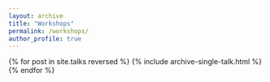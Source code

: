 ```yaml
---
layout: archive
title: "Workshops"
permalink: /workshops/
author_profile: true
---
```


{% for post in site.talks reversed %}
  {% include archive-single-talk.html %}
{% endfor %}
